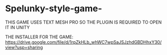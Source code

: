 # Spelunky-style-game-

THIS GAME USES TEXT MESH PRO SO THE PLUGIN IS REQUIRED TO OPEN IT IN UNITY

THE INSTALLER FOR THE GAME: [https://drive.google.com/file/d/1rpZkHLb_whWC7wpSaJSJzhdGBDHhxY30/view?usp=sharing
](https://drive.google.com/file/d/1rpZkHLb_whWC7wpSaJSJzhdGBDHhxY30/view?usp=sharing)
